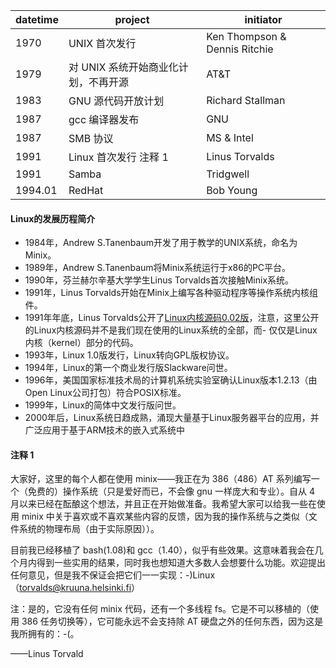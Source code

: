 | datetime | project                              | initiator                     |
| -------- | ------------------------------------ | ----------------------------- |
| 1970     | UNIX 首次发行                        | Ken Thompson & Dennis Ritchie |
| 1979     | 对 UNIX 系统开始商业化计划，不再开源 | AT&T                          |
| 1983     | GNU 源代码开放计划                   | Richard Stallman              |
| 1987     | gcc 编译器发布                       | GNU                           |
| 1987     | SMB 协议                             | MS & Intel                    |
| 1991     | Linux 首次发行 注释 1                | Linus Torvalds                |
| 1991     | Samba                                | Tridgwell                     |
| 1994.01  | RedHat                               | Bob Young                     |


 #### Linux的发展历程简介
- 1984年，Andrew S.Tanenbaum开发了用于教学的UNIX系统，命名为Minix。
- 1989年，Andrew S.Tanenbaum将Minix系统运行于x86的PC平台。
- 1990年，芬兰赫尔辛基大学学生Linus Torvalds首次接触Minix系统。
- 1991年，Linus Torvalds开始在Minix上编写各种驱动程序等操作系统内核组件。
- 1991年年底，Linus Torvalds公开了[Linux内核源码0.02版](http://www.kernel.org)，注意，这里公开的Linux内核源码并不是我们现在使用的Linux系统的全部，而- 仅仅是Linux内核（kernel）部分的代码。
- 1993年，Linux 1.0版发行，Linux转向GPL版权协议。
- 1994年，Linux的第一个商业发行版Slackware问世。
- 1996年，美国国家标准技术局的计算机系统实验室确认Linux版本1.2.13（由Open Linux公司打包）符合POSIX标准。
- 1999年，Linux的简体中文发行版问世。
- 2000年后，Linux系统日趋成熟，涌现大量基于Linux服务器平台的应用，并广泛应用于基于ARM技术的嵌入式系统中

#### 注释 1

大家好，这里的每个人都在使用 minix——我正在为 386（486）AT 系列编写一个（免费的）操作系统（只是爱好而已，不会像 gnu 一样庞大和专业）。自从 4 月以来已经在酝酿这个想法，并且正在开始做准备。我希望大家可以给我一些在使用 minix 中关于喜欢或不喜欢某些内容的反馈，因为我的操作系统与之类似（文件系统的物理布局（由于实际原因））。

目前我已经移植了 bash(1.08)和 gcc（1.40），似乎有些效果。这意味着我会在几个月内得到一些实用的结果，同时我也想知道大多数人会想要什么功能。欢迎提出任何意见，但是我不保证会把它们一一实现：-)Linux（torvalds@kruuna.helsinki.fi）

注：是的，它没有任何 minix 代码，还有一个多线程 fs。它是不可以移植的（使用 386 任务切换等），它可能永远不会支持除 AT 硬盘之外的任何东西，因为这是我所拥有的：-(。

——Linus Torvald


